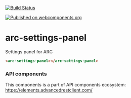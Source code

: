 [![Build Status](https://travis-ci.org/advanced-rest-client/api-url-data-model.svg?branch=stage)](https://travis-ci.org/advanced-rest-client/arc-settings-panel)

[![Published on webcomponents.org](https://img.shields.io/badge/webcomponents.org-published-blue.svg)](https://www.webcomponents.org/element/advanced-rest-client/arc-settings-panel)

# arc-settings-panel

Settings panel for ARC

<!---
```
<custom-element-demo>
  <template>
    <link rel="import" href="arc-settings-panel.html">
    <next-code-block></next-code-block>
  </template>
</custom-element-demo>
```
-->

```html
<arc-settings-panel></arc-settings-panel>
```

### API components

This components is a part of API components ecosystem: https://elements.advancedrestclient.com/
